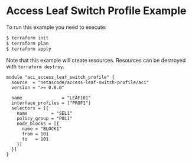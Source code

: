 <!-- BEGIN_TF_DOCS -->
# Access Leaf Switch Profile Example

To run this example you need to execute:

```bash
$ terraform init
$ terraform plan
$ terraform apply
```

Note that this example will create resources. Resources can be destroyed with `terraform destroy`.

```hcl
module "aci_access_leaf_switch_profile" {
  source  = "netascode/access-leaf-switch-profile/aci"
  version = ">= 0.8.0"

  name               = "LEAF101"
  interface_profiles = ["PROF1"]
  selectors = [{
    name         = "SEL1"
    policy_group = "POL1"
    node_blocks = [{
      name = "BLOCK1"
      from = 101
      to   = 101
    }]
  }]
}
```
<!-- END_TF_DOCS -->